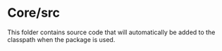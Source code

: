 # Core/src

This folder contains source code that will automatically be added to the classpath when
the package is used.
